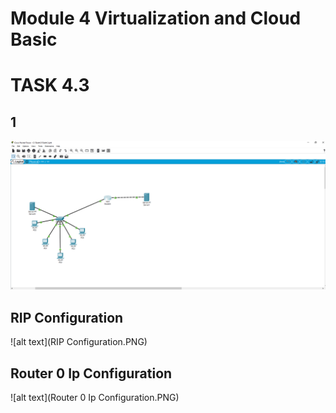 # Module 4 Virtualization and Cloud Basic
# TASK 4.3

## 1
![alt text](1.PNG)
## RIP Configuration
![alt text](RIP Configuration.PNG)
## Router 0 Ip Configuration
![alt text](Router 0 Ip Configuration.PNG)

